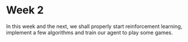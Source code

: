 # Week 2

In this week and the next, we shall properly start reinforcement learning, implement a few algorithms and train our agent to play some games.

